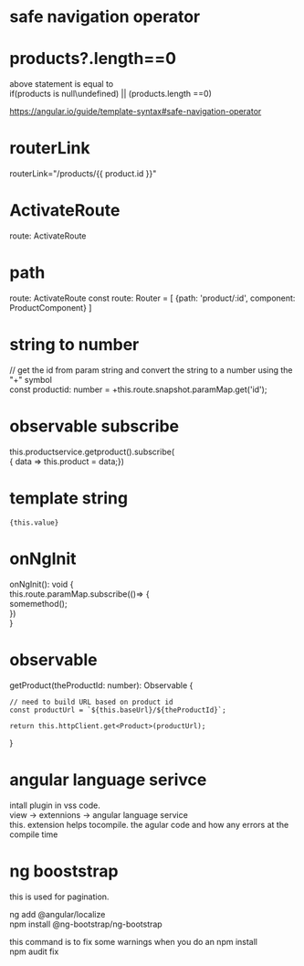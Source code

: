 


# safe navigation operator
# products?.length==0   
above statement is equal to  
if(products is null\undefined) || (products.length ==0)     

https://angular.io/guide/template-syntax#safe-navigation-operator  


# routerLink
routerLink="/products/{{ product.id }}"     

# ActivateRoute
route:  ActivateRoute

# path
route:  ActivateRoute
const route: Router = [ {path: 'product/:id', component: ProductComponent} ]

# string to number
// get the id from param string and convert the string to a number using the "+" symbol  
const productid: number = +this.route.snapshot.paramMap.get('id');

# observable subscribe
this.productservice.getproduct().subscribe(   
 {  data => this.product = data;})
 
 # template string
 `{this.value}`

# onNgInit
onNgInit(): void {  
this.route.paramMap.subscribe(()=> {  
somemethod();  
})  
}

# observable
 getProduct(theProductId: number): Observable<Product> {  

    // need to build URL based on product id  
    const productUrl = `${this.baseUrl}/${theProductId}`;  

    return this.httpClient.get<Product>(productUrl);   
  }

# angular language serivce
intall plugin in vss code.  
view -> extennions -> angular language service   
this. extension helps tocompile. the agular code and how any errors at the compile time  

# ng booststrap 
this is used for pagination.  

ng add @angular/localize  
npm install @ng-bootstrap/ng-bootstrap    

this command is to fix some warnings when you do an npm install  
npm audit fix  
